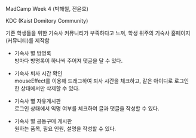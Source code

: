 MadCamp Week 4 (박해철, 전윤호)

KDC (Kaist Domitory Community)

 기존 학생들을 위한 기숙사 커뮤니티가 부족하다고 느껴, 학생 위주의 기숙사 홈페이지(커뮤니티)를 제작함
 
 - 기숙사 별 방명록<br />
 방마다 방명록이 하나씩 주어져 댓글을 달 수 있다.
 
 - 기숙사 퇴사 시간 확인<br />
 mouseEffect를 이용해 드래그하여 퇴사 시간을 체크하고, 같은 아이디로 로그인 한 상태에서만 삭제할 수 있다.
 
 - 기숙사 별 자유게시판<br />
 로그인 상태에서 익명 여부를 체크하여 글과 댓글을 작성할 수 있다.
 
 - 기숙사 별 공동구매 게시판<br />
 원하는 품목, 필요 인원, 설명을 작성할 수 있다.
